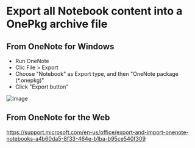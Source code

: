# Export all Notebook content into a OnePkg archive file

## From OneNote for Windows

- Run OneNote
- Clic File > Export
- Choose "Notebook" as Export type, and then "OneNote package (*.onepkg)" 
- Click "Export button"

![image](https://user-images.githubusercontent.com/15685554/128843543-ee2e6b59-654a-4156-9064-96ea1e8d2119.png)


## From OneNote for the Web

https://support.microsoft.com/en-us/office/export-and-import-onenote-notebooks-a4b60da5-8f33-464e-b1ba-b95ce540f309
